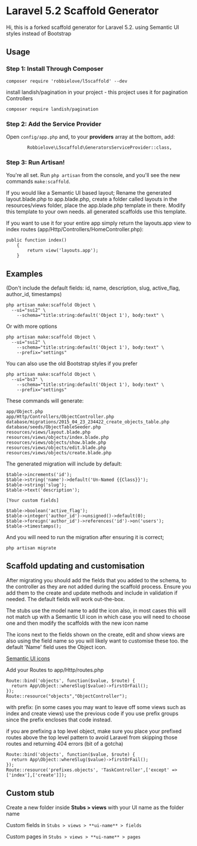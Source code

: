 # Laravel 5.2 Scaffold Generator

Hi, this is a forked scaffold generator for Laravel 5.2. using Semantic UI styles instead of Bootstrap

## Usage

### Step 1: Install Through Composer

```
composer require 'robbielove/l5scaffold' --dev
```
install landish/pagination in your project - this project uses it for pagination Controllers
```
composer require landish/pagination
```

### Step 2: Add the Service Provider

Open `config/app.php` and, to your **providers** array at the bottom, add:

```
        Robbielove\L5scaffold\GeneratorsServiceProvider::class,
```

### Step 3: Run Artisan!

You're all set. Run `php artisan` from the console, and you'll see the new commands `make:scaffold`.

If you would like a Semantic UI based layout; Rename the generated layout.blade.php to app.blade.php, create a folder called layouts in the resources/views folder, place the app.blade.php template in there. Modify this template to your own needs. all generated scaffolds use this template.

If you want to use it for your entire app simply return the layouts.app view to index routes (app/Http/Controllers/HomeController.php):
```
public function index()
    {
        return view('layouts.app');
    }
```

## Examples
(Don't include the default fields: id, name, description, slug, active_flag, author_id, timestamps)
```
php artisan make:scaffold Object \
  --ui="sui2" \
	--schema="title:string:default('Object 1'), body:text" \
```
Or with more options
```
php artisan make:scaffold Object \
  --ui="sui2" \
	--schema="title:string:default('Object 1'), body:text" \
	--prefix="settings"
```

You can also use the old Bootstrap styles if you prefer
```
php artisan make:scaffold Object \
  --ui="bs3" \
	--schema="title:string:default('Object 1'), body:text" \
	--prefix="settings"
```

These commands will generate:

```
app/Object.php
app/Http/Controllers/ObjectController.php
database/migrations/2015_04_23_234422_create_objects_table.php
database/seeds/ObjectTableSeeder.php
resources/views/layout.blade.php
resources/views/objects/index.blade.php
resources/views/objects/show.blade.php
resources/views/objects/edit.blade.php
resources/views/objects/create.blade.php
```
The generated migration will include by default:

```
$table->increments('id');
$table->string('name')->default('Un-Named {{Class}}');
$table->string('slug');
$table->text('description');

[Your custom fields]

$table->boolean('active_flag');
$table->integer('author_id')->unsigned()->default(0);
$table->foreign('author_id')->references('id')->on('users');
$table->timestamps();
```

And you will need to run the migration after ensuring it is correct;

```
php artisan migrate
```

## Scaffold updating and customisation


After migrating you should add the fields that you added to the schema, to the controller as they are not added during the scaffold process. Ensure you add them to the create and update methods and include in validation if needed. The default fields will work out-the-box.

The stubs use the model name to add the icon also, in most cases this will not match up with a Semantic UI icon in which case you will need to choose one and then modify the scaffolds with the new icon name

The icons next to the fields shown on the create, edit and show views are also using the field name so you will likely want to customise these too. the default 'Name' field uses the Object icon.

[Semantic UI icons](http://semantic-ui.com/)

Add your Routes to app/Http/routes.php

```
Route::bind('objects', function($value, $route) {
  return App\Object::whereSlug($value)->firstOrFail();
});
Route::resource("objects","ObjectController");
```
with prefix: (in some cases you may want to leave off some views such as index and create views)
use the previous code if you use prefix groups since the prefix encloses that code instead.

if you are prefixing a top level object, make sure you place your prefixed routes above the top level pattern to avoid Laravel from skipping those routes and returning 404 errors (bit of a gotcha)
```
Route::bind('objects', function($value, $route) {
  return App\Object::whereSlug($value)->firstOrFail();
});
Route::resource('prefixes.objects', 'TaskController',['except' => ['index'],['create']]);
```

## Custom stub
Create a new folder inside **Stubs > views** with your UI name as the folder name

Custom fields in `Stubs > views > **ui-name** > fields`

Custom pages in `Stubs > views > **ui-name** > pages`
